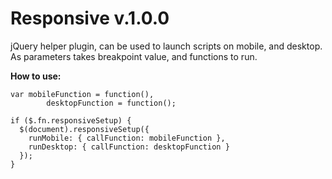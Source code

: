 # Responsive v.1.0.0

jQuery helper plugin, can be used to launch scripts on mobile, and desktop. As parameters takes breakpoint value, and functions to run.

**How to use:**

	var mobileFunction = function(),
			desktopFunction = function();

	if ($.fn.responsiveSetup) {
	  $(document).responsiveSetup({
	    runMobile: { callFunction: mobileFunction },
	    runDesktop: { callFunction: desktopFunction }
	  });
	}
